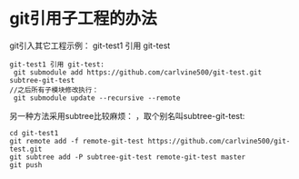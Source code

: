 # git引用子工程的办法
git引入其它工程示例：
git-test1 引用 git-test
```
git-test1 引用 git-test:
 git submodule add https://github.com/carlvine500/git-test.git subtree-git-test
//之后所有子模块修改执行：
 git submodule update --recursive --remote

```

另一种方法采用subtree比较麻烦：
 ，取个别名叫subtree-git-test:
```git clone https://github.com/carlvine500/git-test1.git
cd git-test1
git remote add -f remote-git-test https://github.com/carlvine500/git-test.git
git subtree add -P subtree-git-test remote-git-test master
git push 
```

